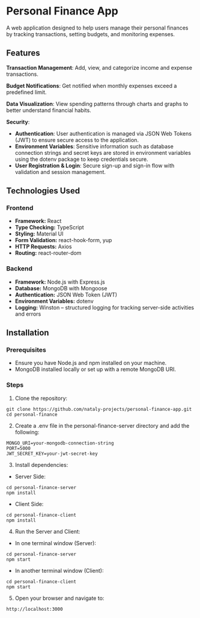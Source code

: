 # Personal Finance App
A web application designed to help users manage their personal finances by tracking transactions, setting budgets, and monitoring expenses.


## **Features**

**Transaction Management**: Add, view, and categorize income and expense transactions.

**Budget Notifications**: Get notified when monthly expenses exceed a predefined limit.

**Data Visualization**: View spending patterns through charts and graphs to better understand financial habits.

**Security**: 
  - **Authentication**: User authentication is managed via JSON Web Tokens (JWT) to ensure secure access to the application.
  - **Environment Variables**: Sensitive information such as database connection strings and secret keys are stored in environment variables using the dotenv package to keep credentials secure.
  - **User Registration & Login**: Secure sign-up and sign-in flow with validation and session management.


## **Technologies Used**

### **Frontend**
- **Framework:** React
- **Type Checking:** TypeScript
- **Styling:** Material UI
- **Form Validation:** react-hook-form, yup
- **HTTP Requests:** Axios
- **Routing:** react-router-dom

### **Backend**
- **Framework:** Node.js with Express.js
- **Database:** MongoDB with Mongoose
- **Authentication:** JSON Web Token (JWT)
- **Environment Variables:** dotenv
- **Logging:** Winston – structured logging for tracking server-side activities and errors

## Installation
### Prerequisites
 - Ensure you have Node.js and npm installed on your machine.
 - MongoDB installed locally or set up with a remote MongoDB URI.

### Steps
1. Clone the repository:
  ```
  git clone https://github.com/nataly-projects/personal-finance-app.git
  cd personal-finance
  ```

2. Create a .env file in the personal-finance-server directory and add the following:
  ```
  MONGO_URI=your-mongodb-connection-string
  PORT=5000
  JWT_SECRET_KEY=your-jwt-secret-key
  ```

3. Install dependencies:

- Server Side:
```
cd personal-finance-server
npm install
```
- Client Side:
```
cd personal-finance-client
npm install
```

4. Run the Server and Client:

- In one terminal window (Server):
```
cd personal-finance-server
npm start
```
- In another terminal window (Client):
```
cd personal-finance-client
npm start
```
5. Open your browser and navigate to:
```
http://localhost:3000
```
